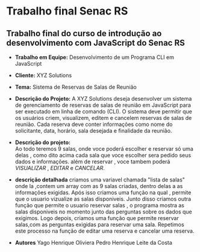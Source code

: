 #  Trabalho final Senac RS
## Trabalho final do curso de introdução ao desenvolvimento com JavaScript do Senac RS

- **Trabalho em Equipe:** Desenvolvimento de um Programa CLI em JavaScript

- **Cliente:** XYZ Solutions

- **Tema:** Sistema de Reservas de Salas de Reunião 

- **Descrição do Projeto:**
A XYZ Solutions deseja desenvolver um sistema de gerenciamento de reservas de
salas de reunião em JavaScript para ser executado em linha de comando (CLI). O
sistema deve permitir que os usuários criem, visualizem, editem e cancelem
reservas de salas de reunião. Cada reserva deve conter informações como nome
do solicitante, data, horário, sala desejada e finalidade da reunião.

- **Descrição do projeto:**  
Ao todo teremos 9 salas, onde voce poderá escolher e reservar só uma delas , como dito acima cada sala que voce escolher sera pedido seus dados e informações.
além de reservar , voce tambem poderá  *VISUALIZAR* , *EDITAR* e *CANCELAR*.

- **descrição detalhada**
  criamos uma variavel chamada "lista de salas" onde la ,contem um array com as 9 salas criadas, dentro delas a as informações exigidas.
  Após isso criamos uma função na qual , permite que o usuario vizualize as salas disponiveis.
  Junto disso criamos outra função que permite o usuario reservar salas , o programa mostra as salas disponiveis no momento junto das perguntas sobre os dados que exigimos.
  Logo depois, criamos uma função que permite reservar salas,com as perguntas exigidas para reservar uma sala.
  Repetimos este processo na função de editar uma reserva e cancelar uma reserva.
  
  
  




- **Autores**
 Yago Henrique Oliviera
 Pedro Henrique Leite da Costa
